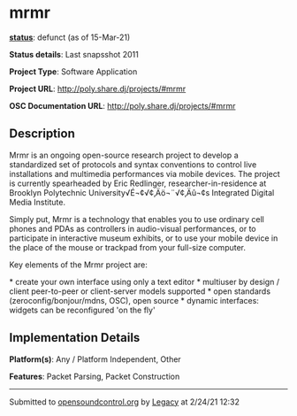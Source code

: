 # mrmr

**[status](../implementation-status.html)**: defunct (as of 15-Mar-21)

**Status details**: 
Last snapsshot 2011

**Project Type**: Software Application

**Project URL**: <http://poly.share.dj/projects/#mrmr>

**OSC Documentation URL**: <http://poly.share.dj/projects/#mrmr>

## Description

Mrmr is an ongoing open-source research project to develop a standardized set of protocols and syntax conventions to control live installations and multimedia performances via mobile devices. The project is currently spearheaded by Eric Redlinger, researcher-in-residence at Brooklyn Polytechnic University√É¬¢√¢‚Äö¬¨√¢‚Äû¬¢s Integrated Digital Media Institute. <p> Simply put, Mrmr is a technology that enables you to use ordinary cell phones and PDAs as controllers in audio-visual performances, or to participate in interactive museum exhibits, or to use your mobile device in the place of the mouse or trackpad from your full-size computer. <p> Key elements of the Mrmr project are: <p> * create your own interface using only a text editor * multiuser by design / client peer-to-peer or client-server models supported * open standards (zeroconfig/bonjour/mdns, OSC), open source * dynamic interfaces: widgets can be reconfigured 'on the fly'

## Implementation Details

**Platform(s)**: Any / Platform Independent, Other

**Features**: Packet Parsing, Packet Construction

---
Submitted to [opensoundcontrol.org](https://opensoundcontrol.org) by [Legacy](https://web.archive.org) at 2/24/21 12:32
